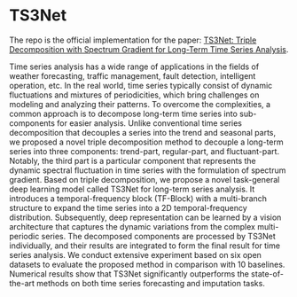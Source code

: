 # TS3Net

The repo is the official implementation for the paper: [TS3Net: Triple Decomposition with Spectrum Gradient for Long-Term Time Series Analysis](./TS3Net_icde2024.pdf).

Time series analysis has a wide range of applications in the fields of weather forecasting, traffic management, fault detection, intelligent operation, etc. In the real world, time series typically consist of dynamic fluctuations and mixtures of periodicities, which bring challenges on modeling and analyzing their patterns. To overcome the complexities, a common approach is to decompose long-term time series into sub-components for easier analysis. Unlike conventional time series decomposition that decouples a series into the trend and seasonal parts, we proposed a novel triple decomposition method to decouple a long-term series into three components: trend-part, regular-part, and fluctuant-part. Notably, the third part is a particular component that represents the dynamic spectral fluctuation in time series with the formulation of spectrum gradient. Based on triple decomposition, we propose a novel task-general deep learning model called TS3Net for long-term series analysis. It introduces a temporal-frequency block (TF-Block) with a multi-branch structure to expand the time series into a 2D temporal-frequency distribution. Subsequently, deep representation can be learned by a vision architecture that captures the dynamic variations from the complex multi-periodic series. The decomposed components are processed by TS3Net individually, and their results are integrated to form the final result for time series analysis. We conduct extensive experiment based on six open datasets to evaluate the proposed method in comparison with 10 baselines. Numerical results show that TS3Net significantly outperforms the state-of-the-art methods on both time series forecasting and imputation tasks.
